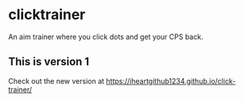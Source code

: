 # clicktrainer
An aim trainer where you click dots and get your CPS back. 

## This is version 1
Check out the new version at https://iheartgithub1234.github.io/click-trainer/

